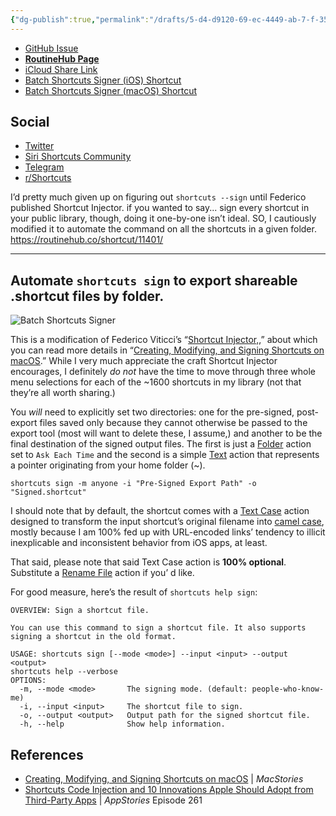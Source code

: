 ```yaml
---
{"dg-publish":true,"permalink":"/drafts/5-d4-d9120-69-ec-4449-ab-7-f-35-c0-d97-bba-7-d/","dgHomeLink":true,"dgPassFrontmatter":false}
---
```



- [GitHub Issue](https://github.com/extratone/i/issues/165)
- [**RoutineHub Page**](https://routinehub.co/shortcut/11401)
- [iCloud Share Link](https://www.icloud.com/shortcuts/3536a2d8b3c44d509645da8dcccb16b7)
- [Batch Shortcuts Signer (iOS) Shortcut](drafts://open?uuid=03AEAC14-EB74-44F0-8010-9844B15E5DE3)
- [Batch Shortcuts Signer (macOS) Shortcut](https://davidblue.wtf/drafts/5D4D9120-69EC-4449-AB7F-35C0D97BBA7D.html)

## Social

- [Twitter](https://twitter.com/NeoYokel/status/1507465160775983104)
- [Siri Shortcuts Community](https://twitter.com/neoyokel/status/1507465392532463617)
- [Telegram](https://t.me/extratone/10843)
- [r/Shortcuts](https://reddit.com/r/shortcuts/comments/tt34r1/automate_shortcuts_sign_to_export_shareable/)

I’d pretty much given up on figuring out `shortcuts --sign` until Federico published Shortcut Injector. if you wanted to say... sign every shortcut in your public library, though, doing it one-by-one isn’t ideal. SO, I cautiously modified it to automate the command on all the shortcuts in a given folder. https://routinehub.co/shortcut/11401/

---

## Automate `shortcuts sign` to export shareable .shortcut files by folder.

![Batch Shortcuts Signer](https://davidblue.wtf/shortcuts/shortcutssigner.png)

This is a modification of Federico Viticci’s “[Shortcut Injector,](https://www.icloud.com/shortcuts/fa780dd6de044d878c4c827009651a56),” about which you can read more details  in “[Creating, Modifying, and Signing Shortcuts on macOS](https://club.macstories.net/posts/creating-modifying-and-signing-shortcuts-on-macos).” While I very much appreciate the craft Shortcut Injector encourages, I definitely *do not* have the time to move through three whole menu selections for each of the ~1600 shortcuts in my library (not that they’re all worth sharing.)

You *will* need to explicitly set two directories: one for the  pre-signed, post-export files saved only because they cannot otherwise be passed to the export tool (most will want to delete these, I assume,) and another to be the final destination of the signed output files. The first is just a [Folder](https://www.matthewcassinelli.com/actions/folder/) action set to `Ask Each Time` and the second is a simple [Text](https://www.matthewcassinelli.com/actions/text) action that represents a pointer originating from your home folder (~).

`shortcuts sign -m anyone -i "Pre-Signed Export Path" -o "Signed.shortcut"`

I should note that by default, the shortcut comes with a [Text Case](https://apps.apple.com/us/app/text-case/id1492174677) action designed to transform the input shortcut’s original filename into [camel case](https://en.m.wikipedia.org/wiki/Camel_case), mostly because I am 100% fed up with URL-encoded links’ tendency to illicit inexplicable and inconsistent behavior from iOS apps, at least.  

That said, please note that said Text Case action is **100% optional**. Substitute a [Rename File](https://www.matthewcassinelli.com/actions/rename-file/) action if you’ d like.

For good measure, here’s the result of `shortcuts help sign`:

```
OVERVIEW: Sign a shortcut file.

You can use this command to sign a shortcut file. It also supports signing a shortcut in the old format.

USAGE: shortcuts sign [--mode <mode>] --input <input> --output <output>
shortcuts help --verbose
OPTIONS:
  -m, --mode <mode>       The signing mode. (default: people-who-know-me)
  -i, --input <input>     The shortcut file to sign. 
  -o, --output <output>   Output path for the signed shortcut file. 
  -h, --help              Show help information.
```

## References

- [Creating, Modifying, and Signing Shortcuts on macOS](https://club.macstories.net/posts/creating-modifying-and-signing-shortcuts-on-macos) | *MacStories*
- [Shortcuts Code Injection and 10 Innovations Apple Should Adopt from Third-Party Apps](https://www.macstories.net/linked/appstories-episode-261-shortcuts-code-injection-and-10-innovations-apple-should-adopt-from-third-party-apps/) | *AppStories* Episode 261